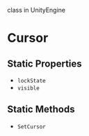 class in UnityEngine
# Cursor

## Static Properties
- `lockState`
- `visible`
## Static Methods
- `SetCursor`

